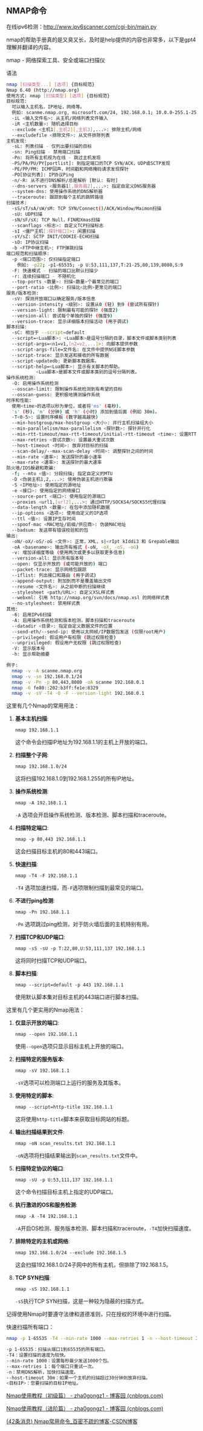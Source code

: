 

## NMAP命令



在线ipv6检测：http://www.ipv6scanner.com/cgi-bin/main.py 



nmap的帮助手册真的是又臭又长，及时是help提供的内容也非常多，以下是gpt4理解并翻译的内容。

nmap - 网络探索工具、安全或端口扫描仪

语法     

```bash
nmap [扫描类型...] [选项] {目标规范}
Nmap 6.40 (http://nmap.org)
使用方式: nmap [扫描类型] [选项] {目标规范}
目标规范:
  可以输入主机名，IP地址，网络等。
  例如: scanme.nmap.org, microsoft.com/24, 192.168.0.1; 10.0.0-255.1-254
  -iL <输入文件名>: 从主机/网络列表文件输入
  -iR <主机数量>: 随机选择目标
  --exclude <主机1[,主机2][,主机3],...>: 排除主机/网络
  --excludefile <排除文件>: 从文件排除列表
主机发现:
  -sL: 列表扫描 - 仅列出要扫描的目标
  -sn: Ping扫描 - 禁用端口扫描
  -Pn: 将所有主机视为在线 - 跳过主机发现
  -PS/PA/PU/PY[portlist]: 到指定端口的TCP SYN/ACK，UDP或SCTP发现
  -PE/PP/PM: ICMP回声，时间戳和网络掩码请求发现探针
  -PO[协议列表]: IP协议Ping
  -n/-R: 从不进行DNS解析/总是解析 [默认: 有时]
  --dns-servers <服务器1[,服务器2],...>: 指定自定义DNS服务器
  --system-dns: 使用操作系统的DNS解析器
  --traceroute: 跟踪到每个主机的跳转路径
扫描技术:
  -sS/sT/sA/sW/sM: TCP SYN/Connect()/ACK/Window/Maimon扫描
  -sU: UDP扫描
  -sN/sF/sX: TCP Null，FIN和Xmas扫描
  --scanflags <标志>: 自定义TCP扫描标志
  -sI <僵尸主机[:探针端口]>: 闲置扫描
  -sY/sZ: SCTP INIT/COOKIE-ECHO扫描
  -sO: IP协议扫描
  -b <FTP中继主机>: FTP弹跳扫描
端口规范和扫描顺序:
  -p <端口范围>: 仅扫描指定端口
    例如: -p22; -p1-65535; -p U:53,111,137,T:21-25,80,139,8080,S:9
  -F: 快速模式 - 扫描的端口比默认扫描少
  -r: 连续扫描端口 - 不随机化
  --top-ports <数量>: 扫描<数量>个最常见的端口
  --port-ratio <比例>: 扫描比<比例>更常见的端口
服务/版本检测:
  -sV: 探测开放端口以确定服务/版本信息
  --version-intensity <级别>: 设置从0 (轻) 到9 (尝试所有探针)
  --version-light: 限制最有可能的探针 (强度2)
  --version-all: 尝试每个单独的探针 (强度9)
  --version-trace: 显示详细版本扫描活动 (用于调试)
脚本扫描:
  -sC: 相当于 --script=default
  --script=<Lua脚本>: <Lua脚本>是逗号分隔的目录，脚本文件或脚本类别列表
  --script-args=<n1=v1,[n2=v2,...]>: 向脚本提供参数
  --script-args-file=文件名: 在文件中提供NSE脚本参数
  --script-trace: 显示发送和接收的所有数据
  --script-updatedb: 更新脚本数据库。
  --script-help=<Lua脚本>: 显示有关脚本的帮助。
           <Lua脚本>是脚本文件或脚本类别的逗号分隔列表。
操作系统检测:
  -O: 启用操作系统检测
  --osscan-limit: 限制操作系统检测到有希望的目标
  --osscan-guess: 更积极地猜测操作系统
时序和性能:
  使用<time>的选项以秒为单位，或者将'ms' (毫秒)，
  's' (秒)，'m' (分钟) 或 'h' (小时) 添加到值后面 (例如 30m)。
  -T<0-5>: 设置时序模板 (数字越高越快)
  --min-hostgroup/max-hostgroup <大小>: 并行主机扫描组大小
  --min-parallelism/max-parallelism <探针数>: 探针并行化
  --min-rtt-timeout/max-rtt-timeout/initial-rtt-timeout <time>: 设置RTT超时
  --max-retries <尝试次数>: 设置最大重试次数
  --host-timeout <时间>: 放弃对目标的扫描
  --scan-delay/--max-scan-delay <时间>: 调整探针之间的时间
  --min-rate <速率>: 发送探针的最小速率
  --max-rate <速率>: 发送探针的最大速率
防火墙/IDS躲避和欺骗:
  -f; --mtu <值>: 分段扫描; 指定自定义的MTU
  -D <伪装主机1,2,...>: 使用伪装主机进行欺骗
  -S <IP地址>: 使用指定的源地址
  -e <接口>: 使用指定的网络接口
  --source-port <端口>: 使用指定的源端口
  --proxies <url1,[url2],...>: 通过HTTP/SOCKS4/SOCKS5代理扫描
  --data-length <数量>: 在包中添加随机数据
  --ip-options <选项>: 使用自定义的IP选项
  --ttl <值>: 设置IP生存时间
  --spoof-mac <MAC地址/前缀/供应商>: 伪装MAC地址
  --badsum: 发送带有错误校验和的包
输出:
  -oN/-oX/-oS/-oG <文件>: 正常，XML，s|<rIpt kIddi3 和 Grepable输出
  -oA <basename>: 输出所有格式 (-oN, -oX, -oS, -oG)
  -v: 增加详细度等级 (使用两次或更多以获取更多信息)
  --version-all: 显示所有版本号
  --open: 仅显示开放的 (或可能开放的) 端口
  --packet-trace: 显示网络包跟踪
  --iflist: 列出接口和路由 (用于调试)
  --append-output: 附加到而不是覆盖输出文件
  --resume <文件名>: 从之前中断的扫描继续
  --stylesheet <path/URL>: 自定义XSL样式表
  --webxml: 引用 http://nmap.org/svn/docs/nmap.xsl 的网络样式表
  --no-stylesheet: 禁用样式表
其他:
  -6: 启用IPv6扫描
  -A: 启用操作系统检测和版本检测，脚本扫描和traceroute
  --datadir <目录>: 指定自定义数据文件的位置
  --send-eth/--send-ip: 使用以太网帧/IP数据包发送 (仅限root用户)
  --privileged: 假设用户有权限 (跳过权限检查)
  --unprivileged: 假设用户无权限 (跳过权限检查)
  -V: 显示版本号
  -h: 显示帮助摘要

例子:
  nmap -v -A scanme.nmap.org
  nmap -v -sn 192.168.0.1/24
  nmap -v -Pn -p 80,443,8080 -oA scanme 192.168.0.1
  nmap -6 fe80::202:b3ff:fe1e:8329
  nmap -v -sV -T4 -O -F --version-light 192.168.0.1
```



这里有几个Nmap的常用用法：

1. **基本主机扫描**:
   ```
   nmap 192.168.1.1
   ```
   这个命令会扫描IP地址为192.168.1.1的主机上开放的端口。

2. **扫描整个子网**:
   ```
   nmap 192.168.1.0/24
   ```
   这将扫描192.168.1.0到192.168.1.255的所有IP地址。

3. **操作系统检测**:
   ```
   nmap -A 192.168.1.1
   ```
   `-A` 选项会开启操作系统检测、版本检测、脚本扫描和traceroute。

4. **扫描特定端口**:
   ```
   nmap -p 80,443 192.168.1.1
   ```
   这会扫描目标主机的80和443端口。

5. **快速扫描**:
   ```
   nmap -T4 -F 192.168.1.1
   ```
   `-T4` 选项加速扫描，而`-F`选项限制扫描到最常见的端口。

6. **不进行ping检测**:
   ```
   nmap -Pn 192.168.1.1
   ```
   `-Pn` 选项跳过ping检测，对于防火墙后面的主机特别有用。

7. **扫描TCP和UDP端口**:
   ```
   nmap -sS -sU -p T:22,80,U:53,111,137 192.168.1.1
   ```
   这将同时扫描TCP和UDP端口。

8. **脚本扫描**:
   ```
   nmap --script=default -p 443 192.168.1.1
   ```
   使用默认脚本集对目标主机的443端口进行脚本扫描。

这里有几个更实用的Nmap用法：

1. **仅显示开放的端口**:
   ```
   nmap --open 192.168.1.1
   ```
   使用`--open`选项只显示目标主机上开放的端口。

2. **扫描特定的服务版本**:
   ```
   nmap -sV 192.168.1.1
   ```
   `-sV`选项可以检测端口上运行的服务及其版本。

3. **使用特定的脚本**:
   ```
   nmap --script=http-title 192.168.1.1
   ```
   这将使用`http-title`脚本来获取目标网站的标题。

4. **输出扫描结果到文件**:
   ```
   nmap -oN scan_results.txt 192.168.1.1
   ```
   `-oN`选项将扫描结果输出到`scan_results.txt`文件中。

5. **扫描特定协议的端口**:
   ```
   nmap -sU -p U:53,111,137 192.168.1.1
   ```
   这个命令扫描目标主机上指定的UDP端口。

6. **执行激进的OS和服务检测**:
   ```
   nmap -A -T4 192.168.1.1
   ```
   `-A`开启OS检测、服务版本检测、脚本扫描和traceroute，`-T4`加快扫描速度。

7. **排除特定的主机或网络**:
   ```
   nmap 192.168.1.0/24 --exclude 192.168.1.5
   ```
   这会扫描192.168.1.0/24子网中的所有主机，但排除了192.168.1.5。

8. **TCP SYN扫描**:
   ```
   nmap -sS 192.168.1.1
   ```
   `-sS`执行TCP SYN扫描，这是一种较为隐蔽的扫描方式。

记得使用Nmap时要遵守法律和道德准则，只在授权的环境中进行扫描。

快速扫描所有端口：

```bash
nmap -p 1-65535 -T4 --min-rate 1000 --max-retries 1 -n --host-timeout 30m <目标IP>

-p 1-65535：扫描从端口1到65535的所有端口。
-T4：设置扫描的速度为较快。
--min-rate 1000：设置每秒最少发送1000个包。
--max-retries 1：每个端口只重试一次。
-n：禁用DNS解析，加快扫描速度。
--host-timeout 30m：如果一个主机的扫描超过30分钟则放弃扫描。
<目标IP>：您要扫描的目标IP地址。
```



[Nmap使用教程（初级篇） - zha0gongz1 - 博客园 (cnblogs.com)](https://www.cnblogs.com/zha0gongz1/p/12231851.html)

[Nmap使用教程（进阶篇） - zha0gongz1 - 博客园 (cnblogs.com)](https://www.cnblogs.com/zha0gongz1/p/12234762.html)

[(42条消息) Nmap常用命令_百密不疏的博客-CSDN博客](https://blog.csdn.net/m0_48907714/article/details/123001723)